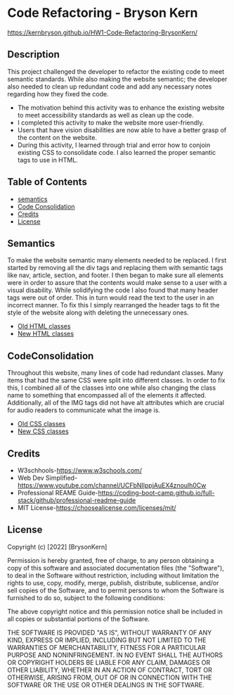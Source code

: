 # Code Refactoring - Bryson Kern

https://kernbryson.github.io/HW1-Code-Refactoring-BrysonKern/

## Description

This project challenged the developer to refactor the existing code to meet semantic standards. While also making the website semantic; the developer also needed to clean up redundant code and add any necessary notes regarding how they fixed the code.

- The motivation behind this activity was to enhance the existing website to meet accessibility standards as well as clean up the code.
- I completed this activity to make the website more user-friendly.
- Users that have vision disabilities are now able to have a better grasp of the content on the website.
- During this activity, I learned through trial and error how to conjoin existing CSS to consolidate code. I also learned the proper semantic tags to use in HTML.

## Table of Contents

- [semantics](#Semantics)
- [Code Consolidation](#CodeConsolidation)
- [Credits](#credits)
- [License](#license)

## Semantics

To make the website semantic many elements needed to be replaced. I first started by removing all the div tags and replacing them with semantic tags like nav, article, section, and footer. I then began to make sure all elements were in order to assure that the contents would make sense to a user with a visual disability. While solidifying the code I also found that many header tags were out of order. This in turn would read the text to the user in an incorrect manner. To fix this I simply rearranged the header tags to fit the style of the website along with deleting the unnecessary ones.

- [Old HTML classes](assets/images/oldhtml.png)
- [New HTML classes](assets/images/htmlnew.png)

## CodeConsolidation

Throughout this website, many lines of code had redundant classes. Many items that had the same CSS were split into different classes.
In order to fix this, I combined all of the classes into one while also changing the class name to something that encompassed all of the elements it affected. Additionally, all of the IMG tags did not have alt attributes which are crucial for audio readers to communicate what the image is.

- [Old CSS classes](assets/images/oldcss.png)
- [New CSS classes](assets/images/newcss.png)

## Credits

- W3schhools-https://www.w3schools.com/
- Web Dev Simplified-https://www.youtube.com/channel/UCFbNIlppjAuEX4znoulh0Cw
- Professional REAME Guide-https://coding-boot-camp.github.io/full-stack/github/professional-readme-guide
- MIT License-https://choosealicense.com/licenses/mit/

## License

Copyright (c) [2022] [BrysonKern]

Permission is hereby granted, free of charge, to any person obtaining a copy
of this software and associated documentation files (the "Software"), to deal
in the Software without restriction, including without limitation the rights
to use, copy, modify, merge, publish, distribute, sublicense, and/or sell
copies of the Software, and to permit persons to whom the Software is
furnished to do so, subject to the following conditions:

The above copyright notice and this permission notice shall be included in all
copies or substantial portions of the Software.

THE SOFTWARE IS PROVIDED "AS IS", WITHOUT WARRANTY OF ANY KIND, EXPRESS OR
IMPLIED, INCLUDING BUT NOT LIMITED TO THE WARRANTIES OF MERCHANTABILITY,
FITNESS FOR A PARTICULAR PURPOSE AND NONINFRINGEMENT. IN NO EVENT SHALL THE
AUTHORS OR COPYRIGHT HOLDERS BE LIABLE FOR ANY CLAIM, DAMAGES OR OTHER
LIABILITY, WHETHER IN AN ACTION OF CONTRACT, TORT OR OTHERWISE, ARISING FROM,
OUT OF OR IN CONNECTION WITH THE SOFTWARE OR THE USE OR OTHER DEALINGS IN THE
SOFTWARE.
